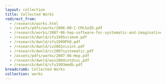 ```yaml
---
layout: collection
title: Collected Works
redirect_from:
  - /research/works.html
  - /assets/pdfs/works/2006-00-C-CMiSoID.pdf
  - /research/works/2007-06-hep-software-for-systematic-and-imaginative-exploration.html
  - /research/dwnld/sfu1995vismvm.pdf
  - /research/dwnld/sfu1999PhD.pdf
  - /research/dwnld/iv2002visint.pdf
  - /research/dwnld/cc2007systematic.pdf
  - /assets/pdfs/works/2007-06-Hep.pdf
  - /research/dwnld/wss2004intdisc.pdf
  - /research/dwnld/sfu1993mmdb.pdf
breadcrumb: Collected Works
collection: works
---
```

